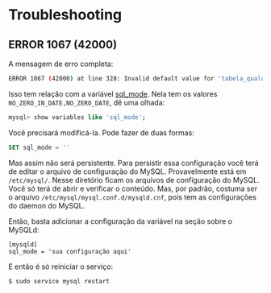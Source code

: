 Troubleshooting
===============

ERROR 1067 (42000)
------------------

A mensagem de erro completa:

~~~ bash
ERROR 1067 (42000) at line 328: Invalid default value for 'tabela_qualquer'
~~~

Isso tem relação com a variável [sql_mode](https://dev.mysql.com/doc/refman/5.7/en/sql-mode.html). Nela tem os valores `NO_ZERO_IN_DATE,NO_ZERO_DATE`, dê uma olhada:

~~~ sql
mysql> show variables like 'sql_mode';
~~~

Você precisará modificá-la. Pode fazer de duas formas:

~~~ sql
SET sql_mode = ''
~~~

Mas assim não será persistente. Para persistir essa configuração você terá de editar o arquivo de configuração do MySQL. Provavelmente está em `/etc/mysql/`. Nesse diretório ficam os arquivos de configuração do MySQL. Você só terá de abrir e verificar o conteúdo. Mas, por padrão, costuma ser o arquivo `/etc/mysql/mysql.conf.d/mysqld.cnf`, pois tem as configurações do daemon do MySQL.

Então, basta adicionar a configuração da variável na seção sobre o MySQLd:

~~~
[mysqld]
sql_mode = 'sua configuração aqui'
~~~

E então é só reiniciar o serviço:

~~~
$ sudo service mysql restart
~~~
